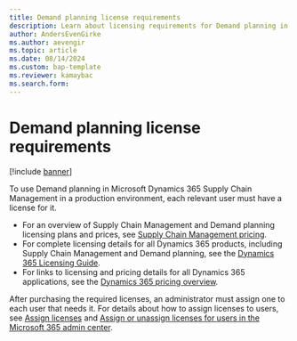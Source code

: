 ```yaml
---
title: Demand planning license requirements
description: Learn about licensing requirements for Demand planning in Microsoft Dynamics 365 Supply Chain Management.
author: AndersEvenGirke
ms.author: aevengir
ms.topic: article
ms.date: 08/14/2024
ms.custom: bap-template
ms.reviewer: kamaybac
ms.search.form:
---
```


# Demand planning license requirements

[!include [banner](../includes/banner.md)]

To use Demand planning in Microsoft Dynamics 365 Supply Chain Management in a production environment, each relevant user must have a license for it.

- For an overview of Supply Chain Management and Demand planning licensing plans and prices, see [Supply Chain Management pricing](https://www.microsoft.com/dynamics-365/products/supply-chain-management/pricing).
- For complete licensing details for all Dynamics 365 products, including Supply Chain Management and Demand planning, see the [Dynamics 365 Licensing Guide](https://go.microsoft.com/fwlink/?LinkId=866544).
- For links to licensing and pricing details for all Dynamics 365 applications, see the [Dynamics 365 pricing overview](https://www.microsoft.com/dynamics-365/pricing-overview).

After purchasing the required licenses, an administrator must assign one to each user that needs it. For details about how to assign licenses to users, see [Assign licenses](/power-platform/admin/assign-licenses) and [Assign or unassign licenses for users in the Microsoft 365 admin center](/microsoft-365/admin/manage/assign-licenses-to-users).
